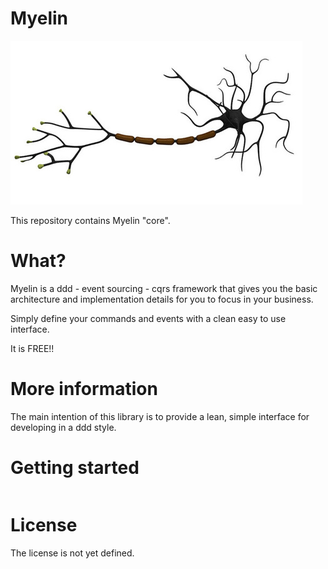 # Myelin

![](https://github.com/sregojo/Myelin/blob/master/artwork/logo.jpg)


This repository contains Myelin "core".

What?
====

Myelin is a ddd - event sourcing - cqrs framework that gives you the basic architecture and implementation details for you to focus in your business.

Simply define your commands and events with a clean easy to use interface.

It is FREE!!

More information
====
The main intention of this library is to provide a lean, simple interface for developing in a ddd style.

Getting started
====

```csharp

```

License
====
The license is not yet defined.
